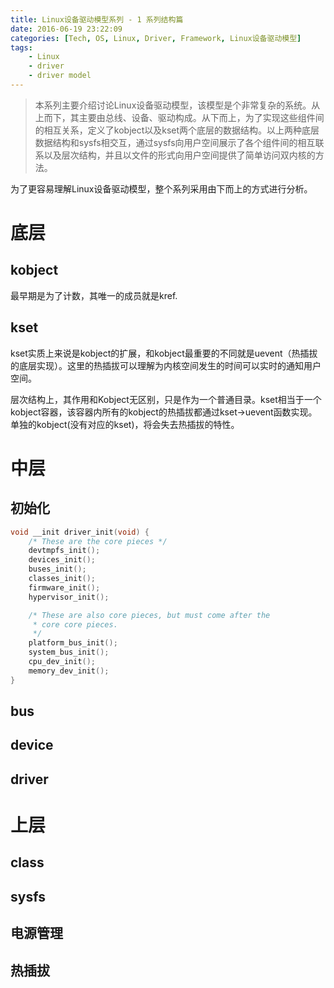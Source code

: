 ```yaml
---
title: Linux设备驱动模型系列 - 1 系列结构篇
date: 2016-06-19 23:22:09
categories: [Tech, OS, Linux, Driver, Framework, Linux设备驱动模型]
tags:
	- Linux
	- driver
	- driver model
---
```


<blockquote class="blockquote-center">
本系列主要介绍讨论Linux设备驱动模型，该模型是个非常复杂的系统。从上而下，其主要由总线、设备、驱动构成。从下而上，为了实现这些组件间的相互关系，定义了kobject以及kset两个底层的数据结构。以上两种底层数据结构和sysfs相交互，通过sysfs向用户空间展示了各个组件间的相互联系以及层次结构，并且以文件的形式向用户空间提供了简单访问双内核的方法。
</blockquote>

为了更容易理解Linux设备驱动模型，整个系列采用由下而上的方式进行分析。
<!--more-->

# 底层
## kobject
最早期是为了计数，其唯一的成员就是kref.

## kset
kset实质上来说是kobject的扩展，和kobject最重要的不同就是uevent（热插拔的底层实现）。这里的热插拔可以理解为内核空间发生的时间可以实时的通知用户空间。

层次结构上，其作用和Kobject无区别，只是作为一个普通目录。kset相当于一个kobject容器，该容器内所有的kobject的热插拔都通过kset->uevent函数实现。单独的kobject(没有对应的kset)，将会失去热插拔的特性。

# 中层
## 初始化
```c
void __init driver_init(void) {
    /* These are the core pieces */
    devtmpfs_init();
    devices_init();
    buses_init();  
    classes_init();
    firmware_init();
    hypervisor_init();

    /* These are also core pieces, but must come after the
     * core core pieces.
     */
    platform_bus_init();
    system_bus_init();
    cpu_dev_init();
    memory_dev_init();
}
```

## bus

## device

## driver

# 上层
## class

## sysfs

## 电源管理

## 热插拔
